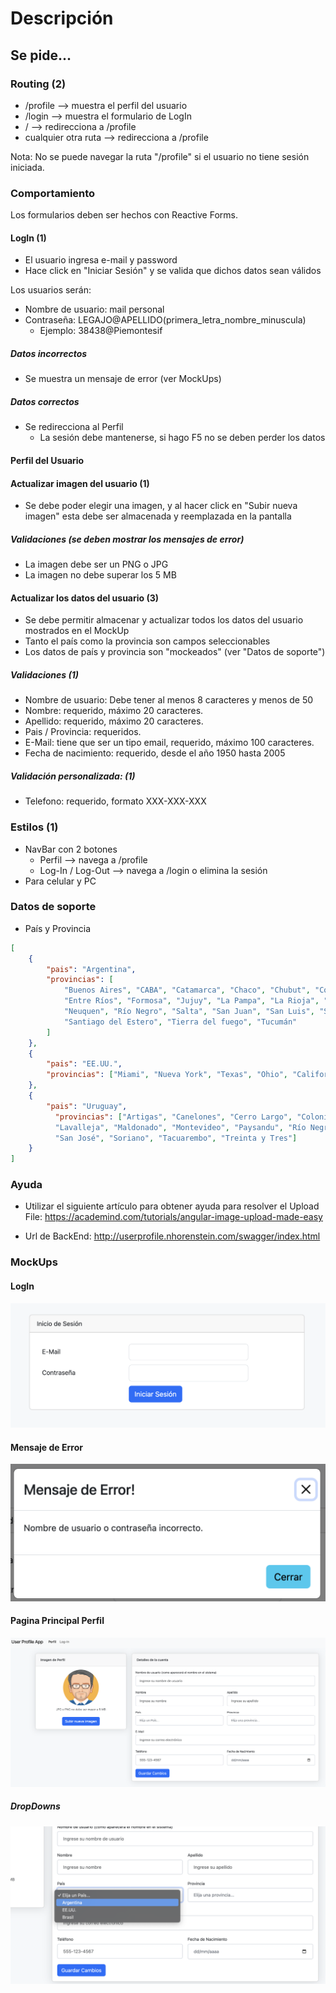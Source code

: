 # Descripción

## Se pide...

### Routing (2)

- /profile --> muestra el perfil del usuario
- /login --> muestra el formulario de LogIn
- / --> redirecciona a /profile
- cualquier otra ruta --> redirecciona a /profile

Nota: No se puede navegar la ruta "/profile" si el usuario no tiene sesión iniciada.

### Comportamiento

Los formularios deben ser hechos con Reactive Forms.

#### LogIn (1)

- El usuario ingresa e-mail y password
- Hace click en "Iniciar Sesión" y se valida que dichos datos sean válidos

Los usuarios serán:
- Nombre de usuario: mail personal
- Contraseña: LEGAJO@APELLIDO(primera_letra_nombre_minuscula)
  - Ejemplo: 38438@Piemontesif

##### Datos incorrectos

- Se muestra un mensaje de error (ver MockUps)

##### Datos correctos

- Se redirecciona al Perfil
  - La sesión debe mantenerse, si hago F5 no se deben perder los datos

#### Perfil del Usuario

#### Actualizar imagen del usuario (1)

- Se debe poder elegir una imagen, y al hacer click en "Subir nueva imagen" esta debe ser almacenada y reemplazada en la pantalla

##### Validaciones (se deben mostrar los mensajes de error)

- La imagen debe ser un PNG o JPG
- La imagen no debe superar los 5 MB

#### Actualizar los datos del usuario (3)

- Se debe permitir almacenar y actualizar todos los datos del usuario mostrados en el MockUp
- Tanto el país como la provincia son campos seleccionables
- Los datos de país y provincia son "mockeados" (ver "Datos de soporte")

##### Validaciones (1)

- Nombre de usuario: Debe tener al menos 8 caracteres y menos de 50
- Nombre: requerido, máximo 20 caracteres.
- Apellido: requerido, máximo 20 caracteres.
- Pais / Provincia: requeridos.
- E-Mail: tiene que ser un tipo email, requerido, máximo 100 caracteres.
- Fecha de nacimiento: requerido, desde el año 1950 hasta 2005

##### Validación personalizada: (1)

- Telefono: requerido, formato XXX-XXX-XXX

### Estilos (1)

- NavBar con 2 botones
  - Perfil --> navega a /profile
  - Log-In / Log-Out --> navega a /login o elimina la sesión
- Para celular y PC

### Datos de soporte

- País y Provincia

```JSON
[
    {
        "pais": "Argentina",
        "provincias": [
            "Buenos Aires", "CABA", "Catamarca", "Chaco", "Chubut", "Córdoba", "Corrientes",
            "Entre Ríos", "Formosa", "Jujuy", "La Pampa", "La Rioja", "Mendoza", "Misiones",
            "Neuquen", "Río Negro", "Salta", "San Juan", "San Luis", "Santa Cruz", "Santa Fé",
            "Santiago del Estero", "Tierra del fuego", "Tucumán"
        ]
    },
    {
        "pais": "EE.UU.",
        "provincias": ["Miami", "Nueva York", "Texas", "Ohio", "California"]
    },
    {
        "pais": "Uruguay",
          "provincias": ["Artigas", "Canelones", "Cerro Largo", "Colonia", "Durazno", "Flores", "Florida",
          "Lavalleja", "Maldonado", "Montevideo", "Paysandu", "Río Negro", "Rivera", "Rocha", "Salto",
          "San José", "Soriano", "Tacuarembo", "Treinta y Tres"]
    }
]

```

### Ayuda

- Utilizar el siguiente artículo para obtener ayuda para resolver el Upload File: https://academind.com/tutorials/angular-image-upload-made-easy

- Url de BackEnd: http://userprofile.nhorenstein.com/swagger/index.html

### MockUps

#### LogIn

![Alt text](image.png)

#### Mensaje de Error

![Alt text](image-1.png)

#### Pagina Principal Perfil

![Alt text](image-3.png)

##### DropDowns

![Alt text](image-2.png)
